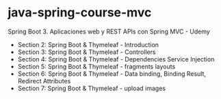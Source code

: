 # java-spring-course-mvc
Spring Boot 3. Aplicaciones web y REST APIs con Spring MVC - Udemy

- Section 2: Spring Boot & Thymeleaf - Introduction
- Section 3: Spring Boot & Thymeleaf - Controllers
- Section 4: Spring Boot & Thymeleaf - Dependencies Service Injection
- Section 5: Spring Boot & Thymeleaf - fragments layouts
- Section 6: Spring Boot & Thymeleaf - Data binding, Binding Result, Redirect Attributes
- Section 7: Spring Boot & Thymeleaf - upload images